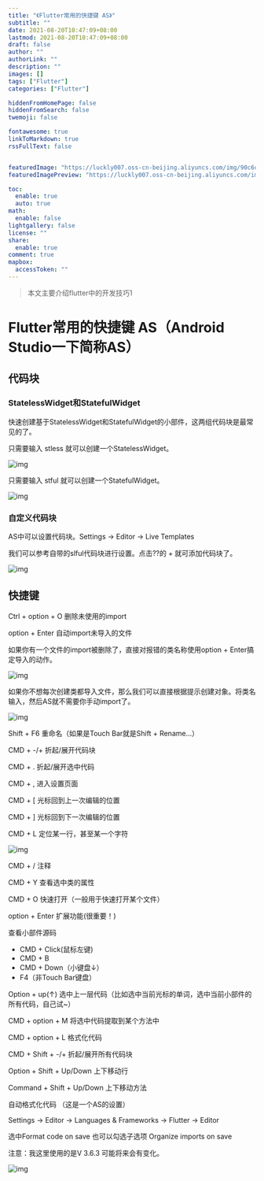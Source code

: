 ```yaml
---
title: "《Flutter常用的快捷键 AS》"
subtitle: ""
date: 2021-08-20T10:47:09+08:00
lastmod: 2021-08-20T10:47:09+08:00
draft: false
author: ""
authorLink: ""
description: ""
images: []
tags: ["Flutter"]
categories: ["Flutter"]

hiddenFromHomePage: false
hiddenFromSearch: false
twemoji: false

fontawesome: true
linkToMarkdown: true
rssFullText: false


featuredImage: "https://luckly007.oss-cn-beijing.aliyuncs.com/img/90c6cc12-742e-4c9f-b318-b912f163b8d0.png"
featuredImagePreview: "https://luckly007.oss-cn-beijing.aliyuncs.com/img/90c6cc12-742e-4c9f-b318-b912f163b8d0.png"

toc:
  enable: true
  auto: true
math:
  enable: false
lightgallery: false
license: ""
share:
  enable: true
comment: true
mapbox:
  accessToken: ""
---
```




> 本文主要介绍flutter中的开发技巧1

<!--more-->

# Flutter常用的快捷键 AS（Android Studio一下简称AS）

## 代码块

### StatelessWidget和StatefulWidget







快速创建基于StatelessWidget和StatefulWidget的小部件，这两组代码块是最常见的了。

只需要输入 stless 就可以创建一个StatelessWidget。

![img](https://i2.wp.com/img-blog.csdnimg.cn/20200607195827436.png)

只需要输入 stful 就可以创建一个StatefulWidget。

![img](https://i2.wp.com/img-blog.csdnimg.cn/20200607195900757.png)

### 自定义代码块

AS中可以设置代码块。Settings -> Editor -> Live Templates







我们可以参考自带的slful代码块进行设置。点击??的 + 就可添加代码块了。

![img](https://i2.wp.com/img-blog.csdnimg.cn/20200607195950645.png?x-oss-process=image/watermark,type_ZmFuZ3poZW5naGVpdGk,shadow_10,text_aHR0cHM6Ly9ibG9nLmNzZG4ubmV0L21pbmdpb3M=,size_16,color_FFFFFF,t_70)

## 快捷键

Ctrl + option + O 删除未使用的import

option + Enter 自动import未导入的文件

如果你有一个文件的import被删除了，直接对报错的类名称使用option + Enter搞定导入的动作。







![img](https://i2.wp.com/img-blog.csdnimg.cn/20200607200023556.png?x-oss-process=image/watermark,type_ZmFuZ3poZW5naGVpdGk,shadow_10,text_aHR0cHM6Ly9ibG9nLmNzZG4ubmV0L21pbmdpb3M=,size_16,color_FFFFFF,t_70)

如果你不想每次创建类都导入文件，那么我们可以直接根据提示创建对象。将类名输入，然后AS就不需要你手动import了。

![img](https://i2.wp.com/img-blog.csdnimg.cn/20200607200118441.png)

Shift + F6 重命名（如果是Touch Bar就是Shift + Rename...）

CMD + -/+ 折起/展开代码块

CMD + . 折起/展开选中代码

CMD + , 进入设置页面

CMD + [ 光标回到上一次编辑的位置







CMD + ] 光标回到下一次编辑的位置

CMD + L 定位某一行，甚至某一个字符

![img](https://i2.wp.com/img-blog.csdnimg.cn/20200607200237426.png?x-oss-process=image/watermark,type_ZmFuZ3poZW5naGVpdGk,shadow_10,text_aHR0cHM6Ly9ibG9nLmNzZG4ubmV0L21pbmdpb3M=,size_16,color_FFFFFF,t_70)

CMD + / 注释

CMD + Y 查看选中类的属性

CMD + O 快速打开（一般用于快速打开某个文件）

option + Enter 扩展功能(很重要！)

查看小部件源码

- CMD + Click(鼠标左键)
- CMD + B
- CMD + Down（小键盘↓）
- F4（非Touch Bar键盘）

Option + up(↑) 选中上一层代码（比如选中当前光标的单词，选中当前小部件的所有代码，自己试~）

CMD + option + M 将选中代码提取到某个方法中

CMD + option + L 格式化代码

CMD + Shift + -/+ 折起/展开所有代码块

Option + Shift + Up/Down 上下移动行

Command + Shift + Up/Down 上下移动方法

自动格式化代码 （这是一个AS的设置）

Settings -> Editor -> Languages & Frameworks -> Flutter -> Editor

选中Format code on save 也可以勾选子选项 Organize imports on save

注意：我这里使用的是V 3.6.3 可能将来会有变化。







![img](https://i2.wp.com/img-blog.csdnimg.cn/2020060720041673.png?x-oss-process=image/watermark,type_ZmFuZ3poZW5naGVpdGk,shadow_10,text_aHR0cHM6Ly9ibG9nLmNzZG4ubmV0L21pbmdpb3M=,size_16,color_FFFFFF,t_70)